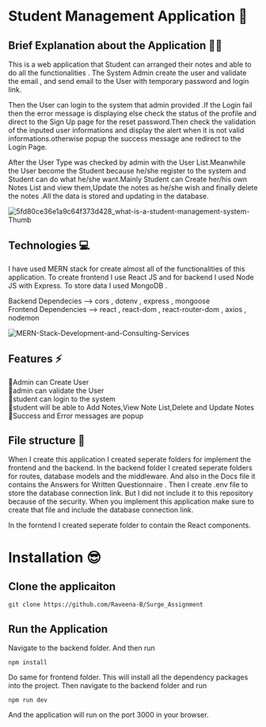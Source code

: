# Student Management Application 🧑



## Brief Explanation about the Application ✍🏻

This is a web application that Student can arranged their notes and able to do all the functionalities . The System Admin create the user and validate the email , and send email to the User with temporary password and login link.

Then the User can login to the system that admin provided .If the Login fail then the error message is displaying else check the status of the profile and direct to the Sign Up page for the reset password.Then check the validation of the inputed user informations and display the alert when it is not valid informations.otherwise popup the success message ane redirect to the Login Page.

After the User Type was checked by admin with the User List.Meanwhile the User become the Student because  he/she register to the system and Student can do what he/she want.Mainly Student can Create her/his own Notes List and view them,Update the notes as he/she wish and finally delete the notes .All the data is stored and updating in the database.

![5fd80ce36e1a9c64f373d428_what-is-a-student-management-system-Thumb](https://user-images.githubusercontent.com/86104487/180269814-e37211d0-73a5-4c6a-9d6d-d36bcdf50560.png)


## Technologies 💻

I have used MERN stack for create almost all of the functionalities of this application. To create frontend I use React JS and for backend I used Node JS with Express. To store data I used MongoDB .

Backend Dependecies    --> cors , dotenv , express , mongoose <br>
Frontend Dependencies  -->  react ,  react-dom , react-router-dom , axios , nodemon 

![MERN-Stack-Development-and-Consulting-Services](https://user-images.githubusercontent.com/86104487/180270291-c754bfba-aa0b-4959-82e4-05c5d74b9a8e.jpg)


## Features ⚡️

📌Admin can Create User <br>
📌admin can validate the User <br>
📌student can login to the system<br>
📌student will be able to Add Notes,View Note List,Delete and Update Notes<br>
📌Success and Error messages are popup

## File structure 🧾

When I create this application I created seperate folders for implement the frontend and the backend. In the backend folder I created seperate folders for routes, database models and the middleware. And also in the Docs file it contains the Answers for Written Questionnaire . Then I create .env file to store the database connection link. But I did not include it to this repository because of the security. When you implement this application make sure to create that file and include the database connection link.

In the forntend I created seperate folder to contain the React components.

# Installation 😎

## Clone the applicaiton

``` git clone https://github.com/Raveena-B/Surge_Assignment ```

## Run the Application 

Navigate to the backend folder. And then run

```npm install```

Do same for frontend folder. This will install all the dependency packages into the project. Then navigate to the backend folder and run

```npm run dev```

And the application will run on the port 3000 in your browser.
